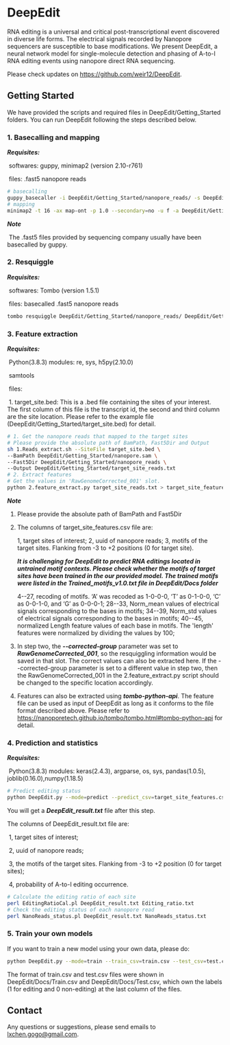 # DeepEdit

RNA editing is a universal and critical post-transcriptional event discovered in diverse life forms. The electrical signals recorded by Nanopore sequencers are susceptible to base modifications. We present DeepEdit, a neural network model for single-molecule detection and phasing of A-to-I RNA editing events using nanopore direct RNA sequencing. 

Please check updates on https://github.com/weir12/DeepEdit. 

## Getting Started

We have provided the scripts and required files in DeepEdit/Getting_Started folders. You can run DeepEdit following the steps described below. 

### 1. Basecalling and mapping

***Requisites:***

​	softwares: guppy, minimap2 (version 2.10-r761)

​	files: .fast5 nanopore reads

```bash
# basecalling
guppy_basecaller -i DeepEdit/Getting_Started/nanopore_reads/ -s DeepEdit/Getting_Started/nanopore_reads/ --flowcell FLO-MIN106 --kit SQK-RNA001 --cpu_threads_per_caller 1 --qscore_filtering --fast5_out
# mapping
minimap2 -t 16 -ax map-ont -p 1.0 --secondary=no -u f -a DeepEdit/Getting_Started/GCF_000002945.1_ASM294v2_rna.fna DeepEdit/Getting_Started/nanopore.fastq > nanopore.sam
```

***Note***

​	The .fast5 files provided by sequencing company usually have been basecalled by guppy.

### 2. Resquiggle

***Requisites:***

​	softwares: Tombo (version 1.5.1)

​	files: basecalled .fast5 nanopore reads

```bash
tombo resquiggle DeepEdit/Getting_Started/nanopore_reads/ DeepEdit/Getting_Started/GCF_000002945.1_ASM294v2_rna.fna --processes 64 --corrected-group RawGenomeCorrected_001 --basecall-group Basecall_1D_001 --overwrite --include-event-stdev
```

### 3. Feature extraction

***Requisites:***

​	Python(3.8.3) modules: re, sys, h5py(2.10.0)

​    samtools

​	files: 

​		1. target_site.bed: This is a .bed file containing the sites of your interest. The first column of this file is the transcript id, the second and third column are the site location. Please refer to the example file (DeepEdit/Getting_Started/target_site.bed) for detail. 

```bash
# 1. Get the nanopore reads that mapped to the target sites
# Please provide the absolute path of BamPath, Fast5Dir and Output
sh 1.Reads_extract.sh --SiteFile target_site.bed \
--BamPath DeepEdit/Getting_Started/nanopore.sam \
--Fast5Dir DeepEdit/Getting_Started/nanopore_reads \
--Output DeepEdit/Getting_Started/target_site_reads.txt
# 2. Extract features
# Get the values in 'RawGenomeCorrected_001' slot. 
python 2.feature_extract.py target_site_reads.txt > target_site_features.csv
```

***Note***

1. Please provide the absolute path of BamPath and Fast5Dir

2. The columns of target_site_features.csv file are:

   1, target sites of interest;
   2, uuid of nanopore reads;
   3, motifs of the target sites. Flanking from -3 to +2 positions (0 for target site). 

   ***It is challenging for DeepEdit to predict RNA editings located in untrained motif contexts. Please check whether the motifs of target sites have been trained in the our provided model. The trained motifs were listed in the Trained_motifs_v1.0.txt file in DeepEdit/Docs folder***

   4--27, recoding of motifs. ‘A’ was recoded as 1-0-0-0, ‘T’ as 0-1-0-0, ‘C’ as 0-0-1-0, and ‘G’ as 0-0-0-1;
   28--33, Norm_mean values of electrical signals corresponding to the bases in motifs;
   34--39, Norm_std values of electrical signals corresponding to the bases in motifs;
   40--45, normalized Length feature values of each base in motifs. The 'length' features were normalized by dividing the values by 100;

3. In step two, the ***--corrected-group*** parameter was set to ***RawGenomeCorrected_001***, so the resquiggling information would be saved in that slot. The correct values can also be extracted here. If the --corrected-group parameter is set to a different value in step two, then the RawGenomeCorrected_001 in the 2.feature_extract.py script should be changed to the specific location accordingly.	

4. Features can also be extracted using ***tombo-python-api***. The feature file can be used as input of DeepEdit as long as it conforms to the file format described above. Please refer to https://nanoporetech.github.io/tombo/tombo.html#tombo-python-api for detail. 

### 4. Prediction and statistics

***Requisites:***

​	Python(3.8.3) modules: keras(2.4.3), argparse, os, sys, pandas(1.0.5), joblib(0.16.0),numpy(1.18.5)

```bash
# Predict editing status
python DeepEdit.py --mode=predict --predict_csv=target_site_features.csv --output_fold=. --model_name=S.pombe_model.h5
```

You will get a ***DeepEdit_result.txt*** file after this step. 

The columns of DeepEdit_result.txt file are:

​	1, target sites of interest;

​	2, uuid of nanopore reads;

​	3, the motifs of the target sites. Flanking from -3 to +2 position (0 for target sites);

​	4, probability of A-to-I editing occurrence. 

```bash
# Calculate the editing ratio of each site
perl EditingRatioCal.pl DeepEdit_result.txt Editing_ratio.txt
# Check the editing status of each nanopore read
perl NanoReads_status.pl DeepEdit_result.txt NanoReads_status.txt
```



### 5. Train your own models

If you want to train a new model using your own data, please do:

```bash
python DeepEdit.py --mode=train --train_csv=train.csv --test_csv=test.csv --output_fold=. --model_name=Your_model.h5
```

The format of train.csv and test.csv files were shown in DeepEdit/Docs/Train.csv and DeepEdit/Docs/Test.csv, which own the labels (1 for editing and 0 non-editing) at the last column of the files.

## Contact

Any questions or suggestions, please send emails to lxchen.gogo@gmail.com. 
